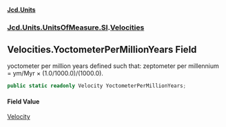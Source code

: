 #### [Jcd.Units](index 'index')
### [Jcd.Units.UnitsOfMeasure.SI](Jcd.Units.UnitsOfMeasure.SI 'Jcd.Units.UnitsOfMeasure.SI').[Velocities](Velocities 'Jcd.Units.UnitsOfMeasure.SI.Velocities')

## Velocities.YoctometerPerMillionYears Field

yoctometer per million years defined such that: zeptometer per millennium = ym/Myr × (1.0/1000.0)/(1000.0).

```csharp
public static readonly Velocity YoctometerPerMillionYears;
```

#### Field Value
[Velocity](Velocity 'Jcd.Units.UnitTypes.Velocity')